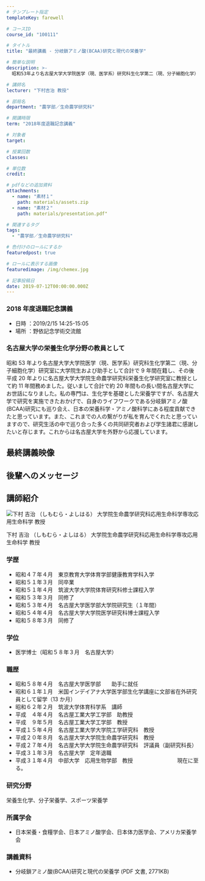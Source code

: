 ```yaml
---
# テンプレート指定
templateKey: farewell

# コースID
course_id: "100111"

# タイトル
title: "最終講義 - 分岐鎖アミノ酸(BCAA)研究と現代の栄養学"

# 簡単な説明
description: >-
  昭和53年より名古屋大学大学院医学（現、医学系）研究科生化学第二（現、分子細胞化学）研究室に大学院生および助手として合計で9年間在籍し、その後平成20年よりに名古屋大学大学院生命農学研究科栄養生化学研究室に教授として約11年間務めました。従いまして合計で約20年間もの長い間名古屋大学にお世話になりました。私の専門は、生化学を基礎とした栄養学ですが、名古屋大学で研究を実施できたおかげで、自身のライフワークである分岐鎖アミノ酸(BCAA)研究にも巡り会え、日本の栄養科学・アミノ酸科学にある程度貢献できたと思っています。また、これまでの人の繋がりが私を育んでくれたと思っていますので、研究生活の中で巡り合った多くの共同研究者および学生諸君に感謝したいと存じます。これからは名古屋大学を外野から応援しています。

# 講師名
lecturer: "下村吉治 教授"

# 部局名
department: "農学部／生命農学研究科"

# 開講時限
term: "2018年度退職記念講義"

# 対象者
target:

# 授業回数
classes:

# 単位数
credit:

# pdfなどの追加資料
attachments:
  - name: "素材１"
    path: materials/assets.zip
  - name: "素材２"
    path: materials/presentation.pdf"

# 関連するタグ
tags:
  - "農学部／生命農学研究科"

# 色付けのロールにするか
featuredpost: true

# ロールに表示する画像
featuredimage: /img/chemex.jpg

# 記事投稿日
date: 2019-07-12T00:00:00.000Z
---
```


### 2018 年度退職記念講義

- 日時 ：2019/2/15 14:25-15:05
- 場所 ：野依記念学術交流館

### 名古屋大学の栄養生化学分野の教員として

昭和 53 年より名古屋大学大学院医学（現、医学系）研究科生化学第二（現、分子細胞化学）研究室に大学院生および助手として合計で 9 年間在籍し、その後平成 20 年よりに名古屋大学大学院生命農学研究科栄養生化学研究室に教授として約 11 年間務めました。従いまして合計で約 20 年間もの長い間名古屋大学にお世話になりました。私の専門は、生化学を基礎とした栄養学ですが、名古屋大学で研究を実施できたおかげで、自身のライフワークである分岐鎖アミノ酸(BCAA)研究にも巡り会え、日本の栄養科学・アミノ酸科学にある程度貢献できたと思っています。また、これまでの人の繋がりが私を育んでくれたと思っていますので、研究生活の中で巡り合った多くの共同研究者および学生諸君に感謝したいと存じます。これからは名古屋大学を外野から応援しています。

## 最終講義映像

## 後輩へのメッセージ

## 講師紹介

![下村 吉治 （しもむら・よしはる） 大学院生命農学研究科応用生命科学専攻応用生命科学 教授](./img/simomura.jpg)

下村 吉治 （しもむら・よしはる） 大学院生命農学研究科応用生命科学専攻応用生命科学 教授

### 学歴

- 昭和４７年４月　東京教育大学体育学部健康教育学科入学
- 昭和５１年３月　同卒業
- 昭和５１年４月　筑波大学大学院体育研究科修士課程入学
- 昭和５３年３月　同修了
- 昭和５３年４月　名古屋大学医学部大学院研究生（１年間）
- 昭和５４年４月　名古屋大学大学院医学研究科博士課程入学
- 昭和５８年３月　同修了

### 学位

- 医学博士（昭和５８年３月　名古屋大学）

### 職歴

- 昭和５８年４月　名古屋大学医学部　　助手に就任
- 昭和６１年１月　米国インデイアナ大学医学部生化学講座に文部省在外研究員として留学（13 か月）
- 昭和６２年２月　筑波大学体育科学系　講師
- 平成　４年４月　名古屋工業大学工学部　助教授
- 平成　９年５月　名古屋工業大学工学部　教授
- 平成１５年４月　名古屋工業大学大学院工学研究科　教授
- 平成２０年８月　名古屋大学大学院生命農学研究科　教授
- 平成２７年４月　名古屋大学大学院生命農学研究科　評議員（副研究科長）
- 平成３１年３月　名古屋大学　定年退職
- 平成３１年４月　中部大学　応用生物学部　教授 　　　　　　　　現在に至る。

### 研究分野

栄養生化学、分子栄養学、スポーツ栄養学

### 所属学会

- 日本栄養・食糧学会、日本アミノ酸学会、日本体力医学会、アメリカ栄養学会

### 講義資料

- 分岐鎖アミノ酸(BCAA)研究と現代の栄養学 (PDF 文書, 2771KB)
